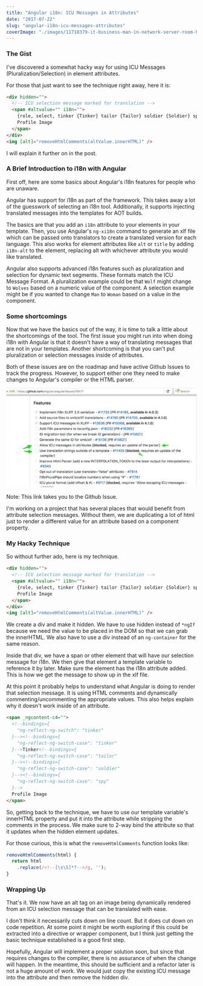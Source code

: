 ```yaml
---
title: "Angular i18n: ICU Messages in Attributes"
date: "2017-07-22"
slug: "angular-i18n-icu-messages-attributes"
coverImage: "./images/11718379-it-business-man-in-network-server-room-have-problems-and-looking-for-disaster-situation-solution1.jpg"
---
```


### The Gist

I've discovered a somewhat hacky way for using ICU Messages (Pluralization/Selection) in element attributes.

For those that just want to see the technique right away, here it is:

```html
<div hidden="">
  <!-- ICU selection message marked for translation -->
  <span #altvalue="" i18n="">
    {role, select, tinker {Tinker} tailor {Tailor} soldier {Soldier} spy {Spy}}
    Profile Image
  </span>
</div>
<img [alt]="removeHtmlComments(altValue.innerHTML)" />
```

I will explain it further on in the post.

### A Brief Introduction to i18n with Angular

First off, here are some basics about Angular's i18n features for people who are unaware.

Angular has support for i18n as part of the framework. This takes away a lot of the guesswork of selecting an i18n tool. Additionally, it supports injecting translated messages into the templates for AOT builds.

The basics are that you add an `i18n` attribute to your elements in your template. Then, you use Angular's `ng-xi18n` command to generate an xlf file which can be passed onto translators to create a translated version for each language. This also works for element attributes like `alt` or `title` by adding `i18n-alt` to the element, replacing alt with whichever attribute you would like translated.

Angular also supports advanced i18n features such as pluralization and selection for dynamic text segments. These formats match the ICU Message Format. A pluralization example could be that `Wolf` might change to `Wolves` based on a numeric value of the component. A selection example might be if you wanted to change `Man` to `Woman` based on a value in the component.

### Some shortcomings

Now that we have the basics out of the way, it is time to talk a little about the shortcomings of the tool. The first issue you might run into when doing i18n with Angular is that it doesn't have a way of translating messages that are not in your templates. Another shortcoming is that you can't put pluralization or selection messages inside of attributes.

Both of these issues are on the roadmap and have active Github Issues to track the progress. However, to support either one they need to make changes to Angular's compiler or the HTML parser.

<a href="https://github.com/angular/angular/issues/16477">

![](images/i18n_plans_for_v4_and_beyond_Issue_16477_angular_angular-768x399.jpg)

</a>

Note: This link takes you to the Github Issue.

I'm working on a project that has several places that would benefit from attribute selection messages. Without them, we are duplicating a lot of html just to render a different value for an attribute based on a component property.

### My Hacky Technique

So without further ado, here is my technique.

```html
<div hidden="">
  <!-- ICU selection message marked for translation -->
  <span #altvalue="" i18n="">
    {role, select, tinker {Tinker} tailor {Tailor} soldier {Soldier} spy {Spy}}
    Profile Image
  </span>
</div>
<img [alt]="removeHtmlComments(altValue.innerHTML)" />
```

We create a div and make it hidden. We have to use hidden instead of `*ngIf` because we need the value to be placed in the DOM so that we can grab the innerHTML. We also have to use a div instead of an `ng-container` for the same reason.

Inside that div, we have a span or other element that will have our selection message for i18n. We then give that element a template variable to reference it by later. Make sure the element has the i18n attribute added. This is how we get the message to show up in the xlf file.

At this point it probably helps to understand what Angular is doing to render that selection message. It is using HTML comments and dynamically commenting/uncommenting the appropriate values. This also helps explain why it doesn't work inside of an attribute.

```html
<span _ngcontent-c4="">
  <!--bindings={
    "ng-reflect-ng-switch": "tinker"
  }--><!--bindings={
    "ng-reflect-ng-switch-case": "tinker"
  }-->Tinker<!--bindings={
    "ng-reflect-ng-switch-case": "tailor"
  }--><!--bindings={
    "ng-reflect-ng-switch-case": "soldier"
  }--><!--bindings={
    "ng-reflect-ng-switch-case": "spy"
  }-->
  Profile Image
</span>
```

So, getting back to the technique, we have to use our template variable's innerHTML property and put it into the attribute while stripping the comments in the process. We make sure to 2-way bind the attribute so that it updates when the hidden element updates.

For those curious, this is what the `removeHtmlComments` function looks like:

```js
removeHtmlComments(html) {
  return html
    .replace(/<!--[\s\S]*?-->/g, '');
}
```

### Wrapping Up

That's it. We now have an alt tag on an image being dynamically rendered from an ICU selection message that can be translated with ease.

I don't think it necessarily cuts down on line count. But it does cut down on code repetition. At some point it might be worth exploring if this could be extracted into a directive or wrapper component, but I think just getting the basic technique established is a good first step.

Hopefully, Angular will implement a proper solution soon, but since that requires changes to the compiler, there is no assurance of when the change will happen. In the meantime, this should be sufficient and a refactor later is not a huge amount of work. We would just copy the existing ICU message into the attribute and then remove the hidden div.
